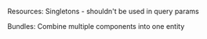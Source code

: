 Resources: Singletons
    - shouldn't be used in query params

Bundles: Combine multiple components into one entity
